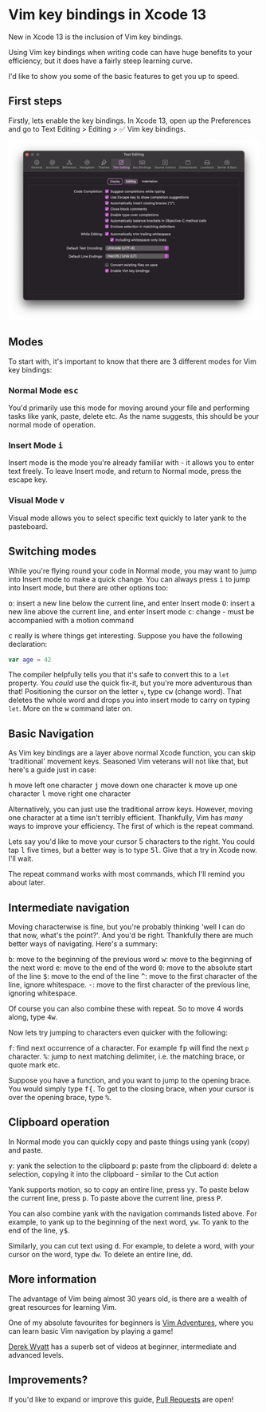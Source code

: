 # Vim key bindings in Xcode 13

New in Xcode 13 is the inclusion of Vim key bindings.

Using Vim key bindings when writing code can have huge benefits to your efficiency, but it does have a fairly steep learning curve.

I'd like to show you some of the basic features to get you up to speed.

## First steps

Firstly, lets enable the key bindings. In Xcode 13, open up the Preferences and go to Text Editing > Editing > ✅ Vim key bindings.

![Xcode Text Editing Settings](https://github.com/squarefrog/XcodeVim/raw/main/images/Settings.png)

## Modes

To start with, it's important to know that there are 3 different modes for Vim key bindings:

### Normal Mode <kbd>esc</kbd>

You'd primarily use this mode for moving around your file and performing tasks like yank, paste, delete etc. As the name suggests, this should be your normal mode of operation.

### Insert Mode <kbd>i</kbd>

Insert mode is the mode you're already familiar with - it allows you to enter text freely. To leave Insert mode, and return to Normal mode, press the escape key.

### Visual Mode <kbd>v</kbd>

Visual mode allows you to select specific text quickly to later yank to the pasteboard.

## Switching modes

While you're flying round your code in Normal mode, you may want to jump into Insert mode to make a quick change. You can always press <kbd>i</kbd> to jump into Insert mode, but there are other options too:

<kbd>o</kbd>: insert a new line below the current line, and enter Insert mode
<kbd>O</kbd>: insert a new line above the current line, and enter Insert mode
<kbd>c</kbd>: change - must be accompanied with a motion command

<kbd>c</kbd> really is where things get interesting. Suppose you have the following declaration:

```swift
var age = 42
```

The compiler helpfully tells you that it's safe to convert this to a `let` property. You _could_ use the quick fix-it, but you're more adventurous than that! Positioning the cursor on the letter `v`, type <kbd>cw</kbd> (change word). That deletes the whole word and drops you into insert mode to carry on typing `let`. More on the <kbd>w</kbd> command later on.

## Basic Navigation

As Vim key bindings are a layer above normal Xcode function, you can skip 'traditional' movement keys. Seasoned Vim veterans will not like that, but here's a guide just in case:

<kbd>h</kbd> move left one character
<kbd>j</kbd> move down one character
<kbd>k</kbd> move up one character
<kbd>l</kbd> move right one character

Alternatively, you can just use the traditional arrow keys. However, moving one character at a time isn't terribly efficient. Thankfully, Vim has _many_ ways to improve your efficiency. The first of which is the repeat command.

Lets say you'd like to move your cursor 5 characters to the right. You could tap <kbd>l</kbd> five times, but a better way is to type <kbd>5l</kbd>. Give that a try in Xcode now. I'll wait.

The repeat command works with most commands, which I'll remind you about later.

## Intermediate navigation

Moving characterwise is fine, but you're probably thinking 'well I can do that now, what's the point?'. And you'd be right. Thankfully there are much better ways of navigating. Here's a summary:

<kbd>b</kbd>: move to the beginning of the previous word
<kbd>w</kbd>: move to the beginning of the next word
<kbd>e</kbd>: move to the end of the word
<kbd>0</kbd>: move to the absolute start of the line
<kbd>$</kbd>: move to the end of the line
<kbd>^</kbd>: move to the first character of the line, ignore whitespace.
<kbd>-</kbd>: move to the first character of the previous line, ignoring whitespace.

Of course you can also combine these with repeat. So to move 4 words along, type <kbd>4w</kbd>.

Now lets try jumping to characters even quicker with the following:

<kbd>f</kbd>: find next occurrence of a character. For example <kbd>fp</kbd> will find the next `p` character.
<kbd>%</kbd>: jump to next matching delimiter, i.e. the matching brace, or quote mark etc.

Suppose you have a function, and you want to jump to the opening brace. You would simply type <kbd>f{</kbd>. To get to the closing brace, when your cursor is over the opening brace, type <kbd>%</kbd>.

## Clipboard operation

In Normal mode you can quickly copy and paste things using yank (copy) and paste.

<kbd>y</kbd>: yank the selection to the clipboard
<kbd>p</kbd>: paste from the clipboard
<kbd>d</kbd>: delete a selection, copying it into the clipboard - similar to the Cut action

Yank supports motion, so to copy an entire line, press <kbd>yy</kbd>. To paste below the current line, press <kbd>p</kbd>. To paste above the current line, press <kbd>P</kbd>.

You can also combine yank with the navigation commands listed above. For example, to yank up to the beginning of the next word, <kbd>yw</kbd>. To yank to the end of the line, <kbd>y$</kbd>.

Similarly, you can cut text using <kbd>d</kbd>. For example, to delete a word, with your cursor on the word, type <kbd>dw</kbd>. To delete an entire line, <kbd>dd</kbd>.

## More information

The advantage of Vim being almost 30 years old, is there are a wealth of great resources for learning Vim.

One of my absolute favourites for beginners is [Vim Adventures](https://vim-adventures.com), where you can learn basic Vim navigation by playing a game!

[Derek Wyatt](http://derekwyatt.org/vim/tutorials/index.html) has a superb set of videos at beginner, intermediate and advanced levels.

## Improvements?

If you'd like to expand or improve this guide, [Pull Requests](https://github.com/squarefrog/XcodeVim/pulls) are open!
